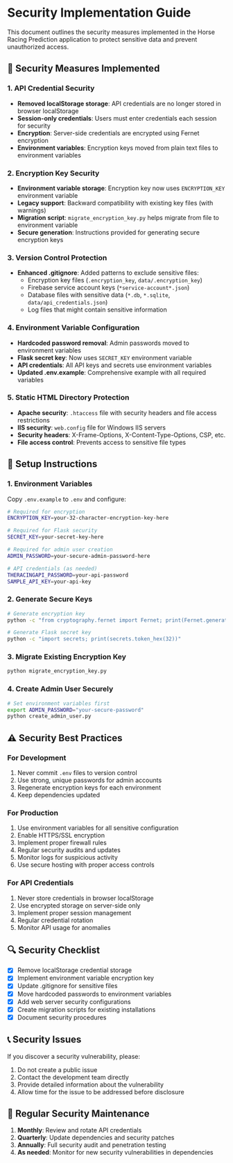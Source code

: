 # Security Implementation Guide

This document outlines the security measures implemented in the Horse Racing Prediction application to protect sensitive data and prevent unauthorized access.

## 🔐 Security Measures Implemented

### 1. API Credential Security
- **Removed localStorage storage**: API credentials are no longer stored in browser localStorage
- **Session-only credentials**: Users must enter credentials each session for security
- **Encryption**: Server-side credentials are encrypted using Fernet encryption
- **Environment variables**: Encryption keys moved from plain text files to environment variables

### 2. Encryption Key Security
- **Environment variable storage**: Encryption key now uses `ENCRYPTION_KEY` environment variable
- **Legacy support**: Backward compatibility with existing key files (with warnings)
- **Migration script**: `migrate_encryption_key.py` helps migrate from file to environment variable
- **Secure generation**: Instructions provided for generating secure encryption keys

### 3. Version Control Protection
- **Enhanced .gitignore**: Added patterns to exclude sensitive files:
  - Encryption key files (`.encryption_key`, `data/.encryption_key`)
  - Firebase service account keys (`*service-account*.json`)
  - Database files with sensitive data (`*.db`, `*.sqlite`, `data/api_credentials.json`)
  - Log files that might contain sensitive information

### 4. Environment Variable Configuration
- **Hardcoded password removal**: Admin passwords moved to environment variables
- **Flask secret key**: Now uses `SECRET_KEY` environment variable
- **API credentials**: All API keys and secrets use environment variables
- **Updated .env.example**: Comprehensive example with all required variables

### 5. Static HTML Directory Protection
- **Apache security**: `.htaccess` file with security headers and file access restrictions
- **IIS security**: `web.config` file for Windows IIS servers
- **Security headers**: X-Frame-Options, X-Content-Type-Options, CSP, etc.
- **File access control**: Prevents access to sensitive file types

## 🚀 Setup Instructions

### 1. Environment Variables
Copy `.env.example` to `.env` and configure:

```bash
# Required for encryption
ENCRYPTION_KEY=your-32-character-encryption-key-here

# Required for Flask security
SECRET_KEY=your-secret-key-here

# Required for admin user creation
ADMIN_PASSWORD=your-secure-admin-password-here

# API credentials (as needed)
THERACINGAPI_PASSWORD=your-api-password
SAMPLE_API_KEY=your-api-key
```

### 2. Generate Secure Keys
```bash
# Generate encryption key
python -c "from cryptography.fernet import Fernet; print(Fernet.generate_key().decode())"

# Generate Flask secret key
python -c "import secrets; print(secrets.token_hex(32))"
```

### 3. Migrate Existing Encryption Key
```bash
python migrate_encryption_key.py
```

### 4. Create Admin User Securely
```bash
# Set environment variables first
export ADMIN_PASSWORD="your-secure-password"
python create_admin_user.py
```

## ⚠️ Security Best Practices

### For Development
1. Never commit `.env` files to version control
2. Use strong, unique passwords for admin accounts
3. Regenerate encryption keys for each environment
4. Keep dependencies updated

### For Production
1. Use environment variables for all sensitive configuration
2. Enable HTTPS/SSL encryption
3. Implement proper firewall rules
4. Regular security audits and updates
5. Monitor logs for suspicious activity
6. Use secure hosting with proper access controls

### For API Credentials
1. Never store credentials in browser localStorage
2. Use encrypted storage on server-side only
3. Implement proper session management
4. Regular credential rotation
5. Monitor API usage for anomalies

## 🔍 Security Checklist

- [x] Remove localStorage credential storage
- [x] Implement environment variable encryption key
- [x] Update .gitignore for sensitive files
- [x] Move hardcoded passwords to environment variables
- [x] Add web server security configurations
- [x] Create migration scripts for existing installations
- [x] Document security procedures

## 📞 Security Issues

If you discover a security vulnerability, please:
1. Do not create a public issue
2. Contact the development team directly
3. Provide detailed information about the vulnerability
4. Allow time for the issue to be addressed before disclosure

## 🔄 Regular Security Maintenance

1. **Monthly**: Review and rotate API credentials
2. **Quarterly**: Update dependencies and security patches
3. **Annually**: Full security audit and penetration testing
4. **As needed**: Monitor for new security vulnerabilities in dependencies